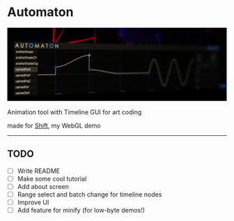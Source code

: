 # Automaton

![](automaton.jpg)

Animation tool with Timeline GUI for art coding

made for [Shift](https://GitHub.com/fms-cat/shift), my WebGL demo

---

## TODO

- [ ] Write README
- [ ] Make some cool tutorial
- [ ] Add about screen
- [ ] Range select and batch change for timeline nodes
- [ ] Improve UI
- [ ] Add feature for minify (for low-byte demos!)
